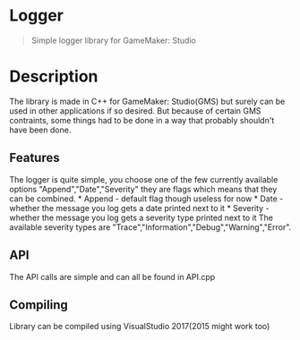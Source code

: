 # Logger
> Simple logger library for GameMaker: Studio

# Description
The library is made in C++ for GameMaker: Studio(GMS) but surely can be used in other applications if so desired. But because of certain GMS contraints, some things had to be done in a way that probably shouldn't have been done.

## Features
The logger is quite simple, you choose one of the few currently available options "Append","Date","Severity" they are flags which means that they can be combined.
	* Append - default flag though useless for now
	* Date - whether the message you log gets a date printed next to it
	* Severity - whether the message you log gets a severity type printed next to it
	The available severity types are "Trace","Information","Debug","Warning","Error".

## API
The API calls are simple and can all be found in API.cpp

## Compiling
Library can be compiled using VisualStudio 2017(2015 might work too)
